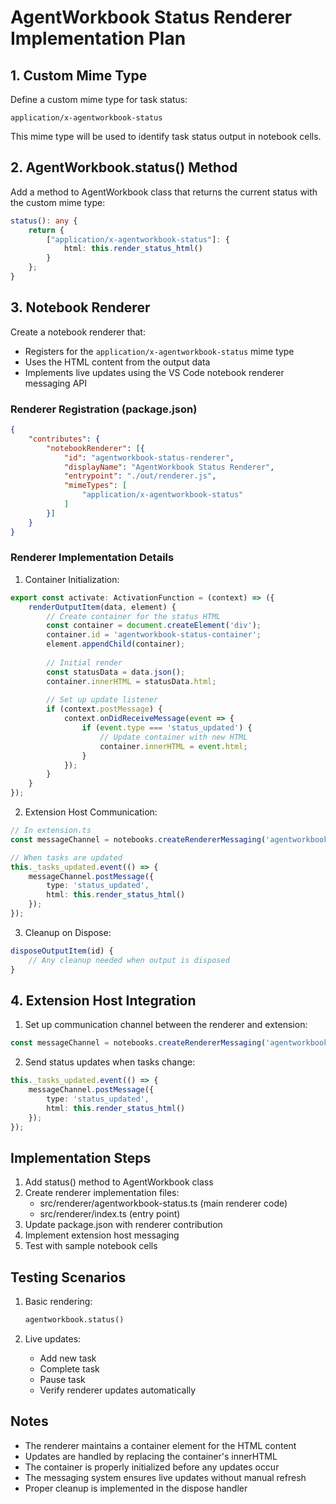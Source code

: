 # AgentWorkbook Status Renderer Implementation Plan

## 1. Custom Mime Type

Define a custom mime type for task status:
```
application/x-agentworkbook-status
```

This mime type will be used to identify task status output in notebook cells.

## 2. AgentWorkbook.status() Method

Add a method to AgentWorkbook class that returns the current status with the custom mime type:

```typescript
status(): any {
    return {
        ["application/x-agentworkbook-status"]: {
            html: this.render_status_html()
        }
    };
}
```

## 3. Notebook Renderer

Create a notebook renderer that:
- Registers for the `application/x-agentworkbook-status` mime type
- Uses the HTML content from the output data
- Implements live updates using the VS Code notebook renderer messaging API

### Renderer Registration (package.json)
```json
{
    "contributes": {
        "notebookRenderer": [{
            "id": "agentworkbook-status-renderer",
            "displayName": "AgentWorkbook Status Renderer",
            "entrypoint": "./out/renderer.js",
            "mimeTypes": [
                "application/x-agentworkbook-status"
            ]
        }]
    }
}
```

### Renderer Implementation Details

1. Container Initialization:
```typescript
export const activate: ActivationFunction = (context) => ({
    renderOutputItem(data, element) {
        // Create container for the status HTML
        const container = document.createElement('div');
        container.id = 'agentworkbook-status-container';
        element.appendChild(container);
        
        // Initial render
        const statusData = data.json();
        container.innerHTML = statusData.html;
        
        // Set up update listener
        if (context.postMessage) {
            context.onDidReceiveMessage(event => {
                if (event.type === 'status_updated') {
                    // Update container with new HTML
                    container.innerHTML = event.html;
                }
            });
        }
    }
});
```

2. Extension Host Communication:
```typescript
// In extension.ts
const messageChannel = notebooks.createRendererMessaging('agentworkbook-status-renderer');

// When tasks are updated
this._tasks_updated.event(() => {
    messageChannel.postMessage({
        type: 'status_updated',
        html: this.render_status_html()
    });
});
```

3. Cleanup on Dispose:
```typescript
disposeOutputItem(id) {
    // Any cleanup needed when output is disposed
}
```

## 4. Extension Host Integration

1. Set up communication channel between the renderer and extension:
```typescript
const messageChannel = notebooks.createRendererMessaging('agentworkbook-status-renderer');
```

2. Send status updates when tasks change:
```typescript
this._tasks_updated.event(() => {
    messageChannel.postMessage({
        type: 'status_updated',
        html: this.render_status_html()
    });
});
```

## Implementation Steps

1. Add status() method to AgentWorkbook class
2. Create renderer implementation files:
   - src/renderer/agentworkbook-status.ts (main renderer code)
   - src/renderer/index.ts (entry point)
3. Update package.json with renderer contribution
4. Implement extension host messaging
5. Test with sample notebook cells

## Testing Scenarios

1. Basic rendering:
   ```python
   agentworkbook.status()
   ```

2. Live updates:
   - Add new task
   - Complete task
   - Pause task
   - Verify renderer updates automatically

## Notes

- The renderer maintains a container element for the HTML content
- Updates are handled by replacing the container's innerHTML
- The container is properly initialized before any updates occur
- The messaging system ensures live updates without manual refresh
- Proper cleanup is implemented in the dispose handler